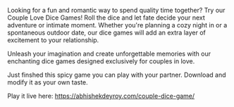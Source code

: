 
Looking for a fun and romantic way to spend quality time together? Try our Couple Love Dice Games! Roll the dice and let fate decide your next adventure or intimate moment. Whether you're planning a cozy night in or a spontaneous outdoor date, our dice games will add an extra layer of excitement to your relationship.

Unleash your imagination and create unforgettable memories with our enchanting dice games designed exclusively for couples in love.

Just finshed this spicy game you can play with your partner. Download and modify it as your own taste.

Play it live here: https://abhishekdeyroy.com/couple-dice-game/
